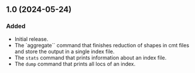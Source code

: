 1.0 (2024-05-24)
-------------------

### Added

- Initial release.
- The `aggregate`` command that finishes reduction of shapes in cmt files and
  store the output in a single index file.
- The `stats` command that prints information about an index file.
- The `dump` command that prints all locs of an index.
